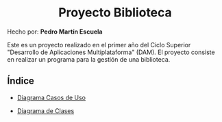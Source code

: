 <div aling="justify">
<div style="text-align: center;"> 

# Proyecto Biblioteca

</div>

Hecho por: __Pedro Martín Escuela__

Este es un proyecto realizado en el primer año del Ciclo Superior "Desarrollo de Aplicaciones Multiplataforma" (DAM). El proyecto consiste en realizar un programa para la gestión de una biblioteca.

## Índice

- [Diagrama Casos de Uso](Diagrama_CasosUso)

- [Diagrama de Clases](Diagrama_Clases)


</div>
